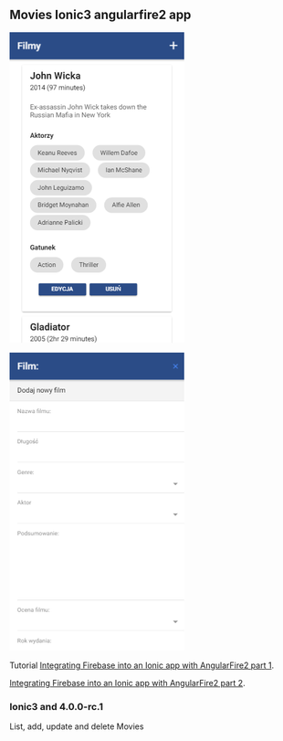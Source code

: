 
## Movies Ionic3 angularfire2  app

![Alt text](/src/assets/img/FilmyGh.png?raw=true "Ionic HomePage")


![Alt text](/src/assets/img/FilmyGh2.png?raw=true "Modals")

Tutorial [Integrating Firebase into an Ionic app with AngularFire2 part 1](http://masteringionic.com/blog/2017-02-23-integrating-firebase-into-an-ionic-app-with-angularfire2-part-1/).

 [Integrating Firebase into an Ionic app with AngularFire2 part 2](http://masteringionic.com/blog/2017-02-24-integrating-firebase-into-an-ionic-app-with-angularfire2-part-2/).

### Ionic3 and 4.0.0-rc.1

List, add, update and delete Movies
